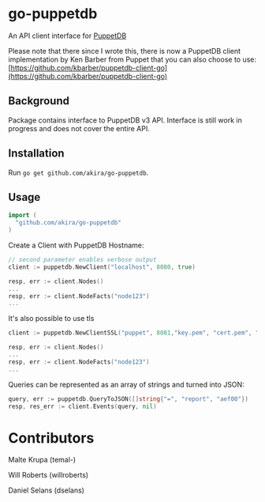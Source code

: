 # go-puppetdb

An API client interface for [PuppetDB](https://docs.puppetlabs.com/puppetdb/latest/)

Please note that there since I wrote this, there is now a PuppetDB client implementation by Ken Barber from Puppet that you can also choose to use: [https://github.com/kbarber/puppetdb-client-go](https://github.com/kbarber/puppetdb-client-go)

## Background

Package contains interface to PuppetDB v3 API.  Interface is still work in progress and does not cover the entire API. 

## Installation

Run `go get github.com/akira/go-puppetdb`.

## Usage


```go
import (
  "github.com/akira/go-puppetdb"
)
```

Create a Client with PuppetDB Hostname:

```go
// second parameter enables verbose output
client := puppetdb.NewClient("localhost", 8080, true)

resp, err := client.Nodes()
...
resp, err := client.NodeFacts("node123")
...
```

It's also possible to use tls
```go
client := puppetdb.NewClientSSL("puppet", 8081,"key.pem", "cert.pem", "ca.pem", true)

resp, err := client.Nodes()
...
resp, err := client.NodeFacts("node123")
...
```

Queries can be represented as an array of strings and turned into JSON:

```go
query, err := puppetdb.QueryToJSON([]string{"=", "report", "aef00"})
resp, res_err := client.Events(query, nil)
```

# Contributors

Malte Krupa (temal-)

Will Roberts (willroberts)

Daniel Selans (dselans)
